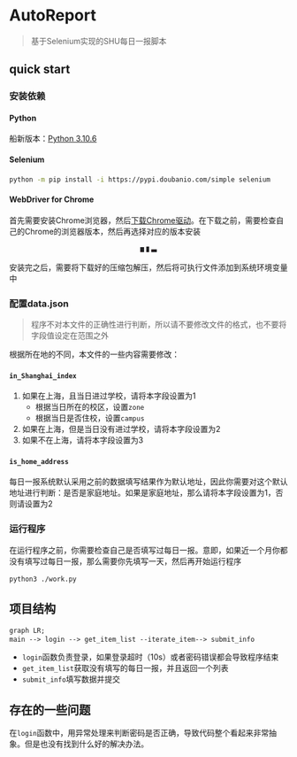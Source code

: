 # AutoReport

> 基于Selenium实现的SHU每日一报脚本

## quick start

### 安装依赖

#### Python

船新版本：[Python 3.10.6](https://www.python.org/downloads/release/python-3106/)

#### Selenium

```sh
python -m pip install -i https://pypi.doubanio.com/simple selenium
```

#### WebDriver for Chrome

首先需要安装Chrome浏览器，然后[下载Chrome驱动](https://chromedriver.chromium.org/downloads)。在下载之前，需要检查自己的Chrome的浏览器版本，然后再选择对应的版本安装

<div align="center">
	<img src="README.assets/image-20220823173442755.png" alt="image-20220823173442755" style="zoom:1%;" />
	<img src="README.assets/image-20220823173510139.png" alt="image-20220823173510139" style="zoom:1%;" />
	<img src="README.assets/image-20220823173531918.png" alt="image-20220823173531918" style="zoom:1%;" />
</div>

安装完之后，需要将下载好的压缩包解压，然后将可执行文件添加到系统环境变量中

### 配置data.json

> 程序不对本文件的正确性进行判断，所以请不要修改文件的格式，也不要将字段值设定在范围之外

根据所在地的不同，本文件的一些内容需要修改：

#### `in_Shanghai_index`

1. 如果在上海，且当日进过学校，请将本字段设置为1
	+ 根据当日所在的校区，设置`zone`
	+ 根据当日是否住校，设置`campus`
2. 如果在上海，但是当日没有进过学校，请将本字段设置为2
3. 如果不在上海，请将本字段设置为3

#### `is_home_address`

每日一报系统默认采用之前的数据填写结果作为默认地址，因此你需要对这个默认地址进行判断：是否是家庭地址。如果是家庭地址，那么请将本字段设置为1，否则请设置为2

### 运行程序

在运行程序之前，你需要检查自己是否填写过每日一报。意即，如果近一个月你都没有填写过每日一报，那么需要你先填写一天，然后再开始运行程序

```sh
python3 ./work.py
```

## 项目结构

```mermaid
graph LR;
main --> login --> get_item_list --iterate_item--> submit_info   
```

+ `login`函数负责登录，如果登录超时（10s）或者密码错误都会导致程序结束
+ `get_item_list`获取没有填写的每日一报，并且返回一个列表
+ `submit_info`填写数据并提交

## 存在的一些问题

在`login`函数中，用异常处理来判断密码是否正确，导致代码整个看起来非常抽象。但是也没有找到什么好的解决办法。
